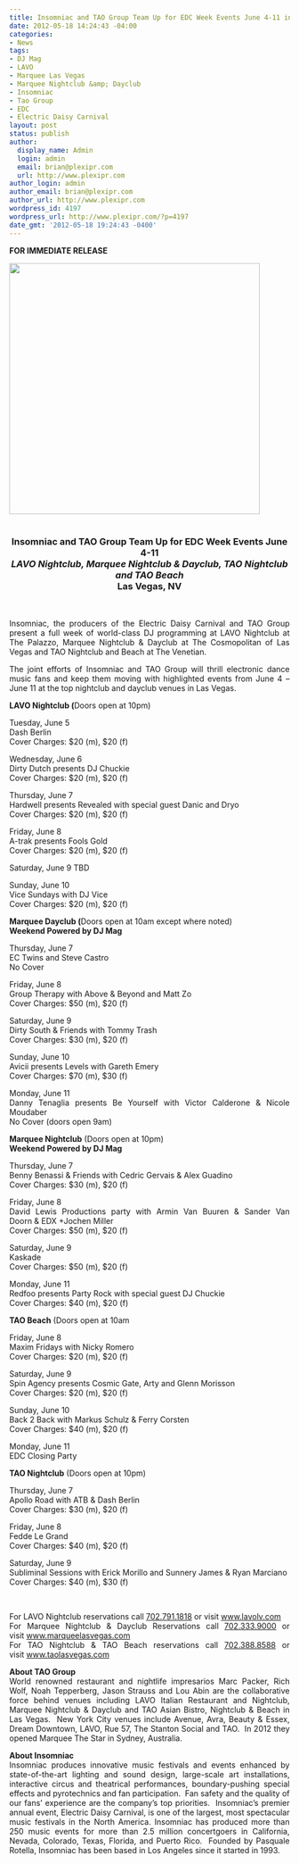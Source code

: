 ```yaml
---
title: Insomniac and TAO Group Team Up for EDC Week Events June 4-11 in Las Vegas
date: 2012-05-18 14:24:43 -04:00
categories:
- News
tags:
- DJ Mag
- LAVO
- Marquee Las Vegas
- Marquee Nightclub &amp; Dayclub
- Insomniac
- Tao Group
- EDC
- Electric Daisy Carnival
layout: post
status: publish
author:
  display_name: Admin
  login: admin
  email: brian@plexipr.com
  url: http://www.plexipr.com
author_login: admin
author_email: brian@plexipr.com
author_url: http://www.plexipr.com
wordpress_id: 4197
wordpress_url: http://www.plexipr.com/?p=4197
date_gmt: '2012-05-18 19:24:43 -0400'
---
```


<p><strong>FOR IMMEDIATE RELEASE</strong></p>
<div><strong><img src="http://img2.ymlp299.net/plexipr_EDCweeklogos_1.jpg" alt="" width="450" /></strong></div>
<div><strong><br />
</strong></div>
<h3 style="text-align: center;" align="center"><strong>Insomniac and TAO Group Team Up for EDC Week Events June 4-11<em><br />
LAVO Nightclub, Marquee Nightclub &amp; Dayclub, TAO Nightclub and TAO Beach</em><br />
Las Vegas, NV</strong></h3>
<div align="center"><strong> </strong></div>
<p style="text-align: justify;">Insomniac, the producers of the Electric Daisy Carnival and TAO Group present a full week of world-class DJ programming at LAVO Nightclub at The Palazzo, Marquee Nightclub &amp; Dayclub at The Cosmopolitan of Las Vegas and TAO Nightclub and Beach at The Venetian.</p>
<p style="text-align: justify;">The joint efforts of Insomniac and TAO Group will thrill electronic dance music fans and keep them moving with highlighted events from June 4 – June 11 at the top nightclub and dayclub venues in Las Vegas.</p>
<p style="text-align: justify;"><strong>LAVO Nightclub (</strong>Doors open at 10pm)</p>
<p style="text-align: justify;">Tuesday, June 5<br />
Dash Berlin<br />
Cover Charges: $20 (m), $20 (f)</p>
<p style="text-align: justify;">Wednesday, June 6<br />
Dirty Dutch presents DJ Chuckie<br />
Cover Charges: $20 (m), $20 (f)</p>
<p style="text-align: justify;">Thursday, June 7<br />
Hardwell presents Revealed with special guest Danic and Dryo<br />
Cover Charges: $20 (m), $20 (f)</p>
<p style="text-align: justify;">Friday, June 8<br />
A-trak presents Fools Gold<br />
Cover Charges: $20 (m), $20 (f)</p>
<p style="text-align: justify;">Saturday, June 9 TBD</p>
<p style="text-align: justify;">Sunday, June 10<br />
Vice Sundays with DJ Vice<br />
Cover Charges: $20 (m), $20 (f)</p>
<p style="text-align: justify;"><strong>Marquee Dayclub (</strong>Doors open at 10am except where noted) <strong><br />
Weekend Powered by DJ Mag</strong></p>
<p style="text-align: justify;">Thursday, June 7<br />
EC Twins and Steve Castro<br />
No Cover</p>
<p style="text-align: justify;">Friday, June 8<br />
Group Therapy with Above &amp; Beyond and Matt Zo<br />
Cover Charges: $50 (m), $20 (f)</p>
<p style="text-align: justify;">Saturday, June 9<br />
Dirty South &amp; Friends with Tommy Trash<br />
Cover Charges: $30 (m), $20 (f)</p>
<p style="text-align: justify;">Sunday, June 10<br />
Avicii presents Levels with Gareth Emery<br />
Cover Charges: $70 (m), $30 (f)</p>
<p style="text-align: justify;">Monday, June 11<br />
Danny Tenaglia presents Be Yourself with Victor Calderone &amp; Nicole Moudaber<br />
No Cover (doors open 9am)</p>
<p style="text-align: justify;"><strong>Marquee Nightclub</strong> (Doors open at 10pm)  <strong><br />
Weekend Powered by DJ Mag</strong></p>
<p style="text-align: justify;">Thursday, June 7<br />
Benny Benassi &amp; Friends with Cedric Gervais &amp; Alex Guadino<br />
Cover Charges: $30 (m), $20 (f)</p>
<p style="text-align: justify;">Friday, June 8<br />
David Lewis Productions party with Armin Van Buuren &amp; Sander Van Doorn &amp; EDX +Jochen Miller<br />
Cover Charges: $50 (m), $20 (f)</p>
<p style="text-align: justify;">Saturday, June 9<br />
Kaskade<br />
Cover Charges: $50 (m), $20 (f)</p>
<p style="text-align: justify;">Monday, June 11<br />
Redfoo presents Party Rock with special guest DJ Chuckie<br />
Cover Charges: $40 (m), $20 (f)</p>
<p style="text-align: justify;"><strong>TAO Beach</strong> (Doors open at 10am</p>
<p style="text-align: justify;">Friday, June 8<br />
Maxim Fridays with Nicky Romero<br />
Cover Charges: $20 (m), $20 (f)</p>
<p style="text-align: justify;">Saturday, June 9<br />
Spin Agency presents Cosmic Gate, Arty and Glenn Morisson<br />
Cover Charges: $20 (m), $20 (f)</p>
<p style="text-align: justify;">Sunday, June 10<br />
Back 2 Back with Markus Schulz &amp; Ferry Corsten<br />
Cover Charges: $40 (m), $20 (f)</p>
<p style="text-align: justify;">Monday, June 11<br />
EDC Closing Party</p>
<p style="text-align: justify;"><strong>TAO Nightclub</strong> (Doors open at 10pm)</p>
<p style="text-align: justify;">Thursday, June 7<br />
Apollo Road with ATB &amp; Dash Berlin<br />
Cover Charges: $30 (m), $20 (f)</p>
<p style="text-align: justify;">Friday, June 8<br />
Fedde Le Grand<br />
Cover Charges: $40 (m), $20 (f)</p>
<p style="text-align: justify;">Saturday, June 9<br />
Subliminal Sessions with Erick Morillo and Sunnery James &amp; Ryan Marciano<br />
Cover Charges: $40 (m), $30 (f)</p>
<p style="text-align: justify;"><strong> </strong></p>
<p style="text-align: justify;">For LAVO Nightclub reservations call <a href="tel:702.791.1818" target="_blank">702.791.1818</a> or visit <a href="http://t.ymlp299.net/ubhwqanajsmeanaeeqarahyew/click.php" target="_blank">www.lavolv.com</a><br />
For Marquee Nightclub &amp; Dayclub Reservations call <a href="tel:702.333.9000" target="_blank">702.333.9000</a> or visit <a href="http://t.ymlp299.net/ubhwyarajsmeaiaeeqalahyew/click.php" target="_blank">www.marqueelasvegas.com</a><br />
For TAO Nightclub &amp; TAO Beach reservations call <a href="tel:702.388.8588" target="_blank">702.388.8588</a> or visit <a href="http://t.ymlp299.net/ubhqsavajsmeadaeeqadahyew/click.php" target="_blank">www.taolasvegas.com</a></p>
<p style="text-align: justify;"><strong>About TAO Group</strong><br />
World renowned restaurant and nightlife impresarios Marc Packer, Rich Wolf, Noah Tepperberg, Jason Strauss and Lou Abin are the collaborative force behind venues including LAVO Italian Restaurant and Nightclub, Marquee Nightclub &amp; Dayclub and TAO Asian Bistro, Nightclub &amp; Beach in Las Vegas.  New York City venues include Avenue, Avra, Beauty &amp; Essex, Dream Downtown, LAVO, Rue 57, The Stanton Social and TAO.  In 2012 they opened Marquee The Star in Sydney, Australia.</p>
<p style="text-align: justify;"><strong>About Insomniac</strong><br />
Insomniac produces innovative music festivals and events enhanced by state-of-the-art lighting and sound design, large-scale art installations, interactive circus and theatrical performances, boundary-pushing special effects and pyrotechnics and fan participation.  Fan safety and the quality of our fans’ experience are the company’s top priorities.  Insomniac’s premier annual event, Electric Daisy Carnival, is one of the largest, most spectacular music festivals in the North America. Insomniac has produced more than 250 music events for more than 2.5 million concertgoers in California, Nevada, Colorado, Texas, Florida, and Puerto Rico.  Founded by Pasquale Rotella, Insomniac has been based in Los Angeles since it started in 1993.</p>
